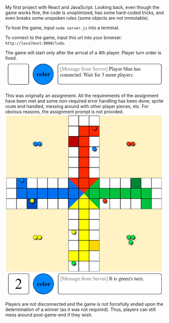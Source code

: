 My first project with React and JavaScript. Looking back, even though the game works fine, the code is unoptimized, has some hard-coded tricks, and even breaks some unspoken rules (some objects are not immutable).

To host the game, input `node server.js` into a terminal.

To connect to the game, input this url into your browser: `http://localhost:8000/ludo`.

The game will start only after the arrival of a 4th player. Player turn order is fixed.
![Screenshot](pre-game.png)

This was originally an assignment. All the requirements of the assignment have been met and some non-required error handling has been done; sprite route end handled, messing around with other player pieces, etc. For obvious reasons, the assignment prompt is not provided.
![Screenshot](mid-game.png)

Players are not disconnected and the game is not forcefully ended upon the determination of a winner (as it was not required). Thus, players can still mess around post-game-end if they wish.
